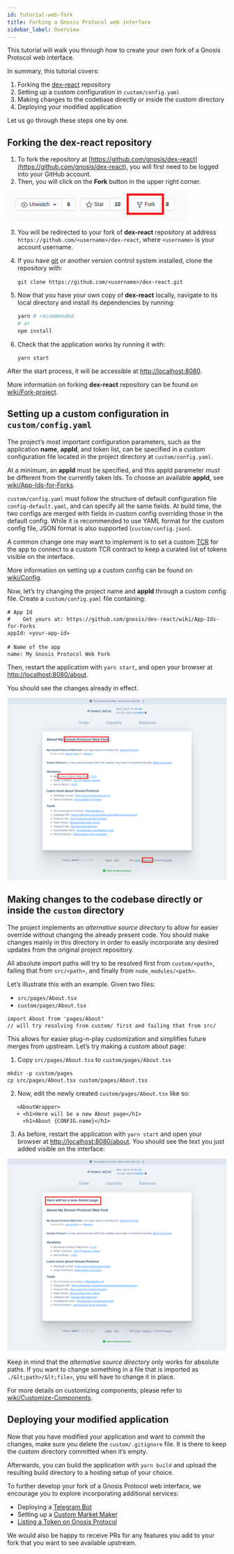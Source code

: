 ```yaml
---
id: tutorial-web-fork
title: Forking a Gnosis Protocol web interface
sidebar_label: Overview
---
```



This tutorial will walk you through how to create your own fork of a Gnosis Protocol web interface.

In summary, this tutorial covers:


1. Forking the [dex-react](https://github.com/gnosis/dex-react) repository
2. Setting up a custom configuration in `custom/config.yaml`
3. Making changes to the codebase directly or inside the custom directory
4. Deploying your modified application

Let us go through these steps one by one.


## Forking the dex-react repository


1. To fork the repository at [https://github.com/gnosis/dex-react](https://github.com/gnosis/dex-react), you will first need to be logged into your GitHub account.
2. Then, you will click on the **Fork** button in the upper right corner.

![](assets/fork_gnosis_dex-react.png)

3. You will be redirected to your fork of **dex-react** repository at address `https://github.com/<username>/dex-react`, where `<username>` is your account username.
4. If you have [git](https://git-scm.com/) or another version control system installed, clone the repository with:

    ```git clone https://github.com/<username>/dex-react.git```

5. Now that you have your own copy of **dex-react** locally, navigate to its local directory and install its dependencies by running:
    ```bash
    yarn # recommended
    # or
    npm install
    ```
6. Check that the application works by running it with:

    ```
    yarn start
    ```
After the start process, it will be accessible at [http://localhost:8080](http://localhost:8080).

More information on forking **dex-react** repository can be found on [wiki/Fork-project](https://github.com/gnosis/dex-react/wiki/Fork-project).


## Setting up a custom configuration in `custom/config.yaml`

The project’s most important configuration parameters, such as the application **name**, **appId**, and token list, can be specified in a custom configuration file located in the project directory at `custom/config.yaml`. 

At a minimum, an **appId** must be specified, and this appId parameter *must* be different from the currently taken Ids. To choose an available **appId,** see [wiki/App-Ids-for-Forks](https://github.com/gnosis/dex-react/wiki/App-Ids-for-Forks).

``custom/config.yaml`` must follow the structure of default configuration file `config-default.yaml`, and can specify all the same fields. At build time, the two configs are merged with fields in custom config overriding those in the default config. While it is recommended to use YAML format for the custom config file, JSON format is also supported (`custom/config.json`).

A common change one may want to implement is to set a custom [TCR](https://github.com/gnosis/dex-react/wiki/Config#tcr) for the app to connect to a custom TCR contract to keep a curated list of tokens visible on the interface.

More information on setting up a custom config can be found on [wiki/Config](https://github.com/gnosis/dex-react/wiki/Config).

Now, let’s try changing the project name and **appId** through a custom config file. Create a `custom/config.yaml` file containing:

```
# App Id
#    Get yours at: https://github.com/gnosis/dex-react/wiki/App-Ids-for-Forks
appId: <your-app-id>

# Name of the app
name: My Gnosis Protocol Web Fork
```


Then, restart the application with `yarn start`, and open your browser at [http://localhost:8080/about](http://localhost:8080/about).

You should see the changes already in effect.

![](assets/fork_config_change.png)


## Making changes to the codebase directly or inside the `custom` directory

The project implements an _alternative source directory_ to allow for easier override without changing the already present code. You should make changes mainly in this directory in order to easily incorporate any desired updates from the original project repository.

All absolute import paths will try to be resolved first from `custom/<path>`, failing that from `src/<path>`, and finally from `node_modules/<path>`.

Let’s illustrate this with an example. Given two files:

*   `src/pages/About.tsx`
*   `custom/pages/About.tsx`

```
import About from 'pages/About'
// will try resolving from custom/ first and failing that from src/
```

This allows for easier plug-n-play customization and simplifies future merges from upstream. Let’s try making a custom about page:

1. Copy `src/pages/About.tsx` to `custom/pages/About.tsx`
```
mkdir -p custom/pages
cp src/pages/About.tsx custom/pages/About.tsx
```
2. Now, edit the newly created `custom/pages/About.tsx` like so:

```
   <AboutWrapper>
   + <h1>Here will be a new About page</h1>
     <h1>About {CONFIG.name}</h1>
```

3. As before, restart the application with `yarn start` and open your browser at [http://localhost:8080/about](http://localhost:8080/about). You should see the text you just added visible on the interface:


![](assets/fork_add_text.png)


Keep in mind that the _alternative source directory_ only works for absolute paths. If you want to change something in a file that is imported as `./&lt;path>/&lt;file>`, you will have to change it in place.

For more details on customizing components, please refer to [wiki/Customize-Components](https://github.com/gnosis/dex-react/wiki/Customize-Components).


## Deploying your modified application

Now that you have modified your application and want to commit the changes, make sure you delete the `custom/.gitignore` file. It is there to keep the custom directory committed when it’s empty.

Afterwards, you can build the application with `yarn build` and upload the resulting build directory to a hosting setup of your choice.

To further develop your fork of a Gnosis Protocol web interface, we encourage you to explore incorporating additional services:

*   Deploying a [Telegram Bot](https://docs.gnosis.io/protocol/docs/tutorial-telegram-bot/)
*   Setting up a [Custom Market Maker](https://docs.gnosis.io/protocol/docs/tutorial-cmm/)
*   [Listing a Token on Gnosis Protocol](https://docs.gnosis.io/protocol/docs/addtoken1/)

We would also be happy to receive PRs for any features you add to your fork that you want to see available upstream.
